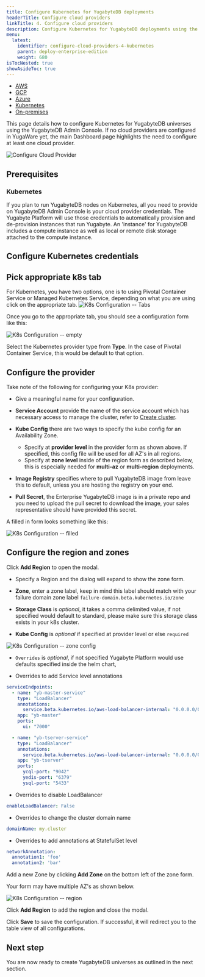 ```yaml
---
title: Configure Kubernetes for YugabyteDB deployments
headerTitle: Configure cloud providers
linkTitle: 4. Configure cloud providers
description: Configure Kubernetes for YugabyteDB deployments using the YugabyteDB Admin Console
menu:
  latest:
    identifier: configure-cloud-providers-4-kubernetes
    parent: deploy-enterprise-edition
    weight: 680
isTocNested: true
showAsideToc: true
---
```


<ul class="nav nav-tabs-alt nav-tabs-yb">

  <li >
    <a href="/latest/deploy/enterprise-edition/configure-cloud-providers/aws" class="nav-link">
      <i class="fab fa-aws"></i>
      AWS
    </a>
  </li>

  <li >
    <a href="/latest/deploy/enterprise-edition/configure-cloud-providers/gcp" class="nav-link">
      <i class="fab fa-google" aria-hidden="true"></i>
      GCP
    </a>
  </li>

  <li >
    <a href="/latest/deploy/enterprise-edition/configure-cloud-providers/azure" class="nav-link">
      <i class="icon-azure" aria-hidden="true"></i>
      Azure
    </a>
  </li>

  <li >
    <a href="/latest/deploy/enterprise-edition/configure-cloud-providers/kubernetes" class="nav-link active">
      <i class="fas fa-cubes" aria-hidden="true"></i>
      Kubernetes
    </a>
  </li>

  <li >
    <a href="/latest/deploy/enterprise-edition/configure-cloud-providers/onprem" class="nav-link">
      <i class="fas fa-building"></i>
      On-premises
    </a>
  </li>

</ul>

This page details how to configure Kubernetes for YugabyteDB universes using the YugabyteDB Admin Console. If no cloud providers are configured in YugaWare yet, the main Dashboard page highlights the need to configure at least one cloud provider.

![Configure Cloud Provider](/images/ee/configure-cloud-provider.png)

## Prerequisites

### Kubernetes

If you plan to run YugabyteDB nodes on Kubernetes, all you need to provide on YugabyteDB Admin Console is your cloud provider credentials. The Yugabyte Platform will use those credentials to automatically provision and de-provision instances that run Yugabyte. An 'instance' for YugabyteDB includes a compute instance as well as local or remote disk storage attached to the compute instance.

## Configure Kubernetes credentials

## Pick appropriate k8s tab

For Kubernetes, you have two options, one is to using Pivotal Container Service or Managed Kubernetes Service, depending on what you are using click on the appropriate tab.
<img title="K8s Configuration -- Tabs" alt="K8s Configuration -- Tabs" class="expandable-image" src="/images/ee/k8s-setup/k8s-provider-tabs.png" />

Once you go to the appropriate tab, you should see a configuration form like this:

<img title="K8s Configuration -- empty" alt="K8s Configuration -- empty" class="expandable-image" src="/images/ee/k8s-setup/k8s-configure-empty.png" />

Select the Kubernetes provider type from **Type**. In the case of Pivotal Container Service, this would be default to that option.

## Configure the provider

Take note of the following for configuring your K8s provider:

- Give a meaningful name for your configuration.

- **Service Account** provide the name of the service account which has necessary access to manage
the cluster, refer to [Create cluster](../../../kubernetes/single-zone/oss/helm-chart/#create-cluster).

- **Kube Config** there are two ways to specify the kube config for an Availability Zone.
  - Specify at **provider level** in the provider form as shown above. If specified, this config file will be used for all AZ's in all regions.
  - Specify at **zone level** inside of the region form as described below, this is especially needed for **multi-az** or **multi-region** deployments.

- **Image Registry** specifies where to pull YugabyteDB image from leave this to default, unless you are hosting the registry on your end.

- **Pull Secret**, the Enterprise YugabyteDB image is in a private repo and you need to upload the pull secret to download the image, your sales representative should have provided this secret.

A filled in form looks something like this:

<img title="K8s Configuration -- filled" alt="K8s Configuration -- filled" class="expandable-image" src="/images/ee/k8s-setup/k8s-configure-filled.png" />

## Configure the region and zones

Click **Add Region** to open the modal.

- Specify a Region and the dialog will expand to show the zone form.

- **Zone**, enter a zone label, keep in mind this label should match with your failure domain zone label `failure-domain.beta.kubernetes.io/zone`

- **Storage Class** is *optional*, it takes a comma delimited value, if not specified would default to standard, please make sure this storage class exists in your k8s cluster.

- **Kube Config** is *optional* if specified at provider level or else `required`

<img title="K8s Configuration -- zone config" alt="K8s Configuration -- zone config" class="expandable-image" src="/images/ee/k8s-setup/k8s-az-kubeconfig.png" />

- `Overrides` is *optional*, if not specified Yugabyte Platform would use defaults specified inside the helm chart,

- Overrides to add Service level annotations

```yml
serviceEndpoints:
  - name: "yb-master-service"
    type: "LoadBalancer"
    annotations:
      service.beta.kubernetes.io/aws-load-balancer-internal: "0.0.0.0/0"
    app: "yb-master"
    ports:
      ui: "7000"

  - name: "yb-tserver-service"
    type: "LoadBalancer"
    annotations:
      service.beta.kubernetes.io/aws-load-balancer-internal: "0.0.0.0/0"
    app: "yb-tserver"
    ports:
      ycql-port: "9042"
      yedis-port: "6379"
      ysql-port: "5433"
```

- Overrides to disable LoadBalancer

```yml
enableLoadBalancer: False
```

- Overrides to change the cluster domain name

```yml
domainName: my.cluster
```

- Overrides to add annotations at StatefulSet level

```yml
networkAnnotation:
  annotation1: 'foo'
  annotation2: 'bar'
```

Add a new Zone by clicking **Add Zone** on the bottom left of the zone form.

Your form may have multiple AZ's as shown below.

<img title="K8s Configuration -- region" alt="K8s Configuration -- region" class="expandable-image" src="/images/ee/k8s-setup/k8s-add-region-flow.png" />

Click **Add Region** to add the region and close the modal.

Click **Save** to save the configuration. If successful, it will redirect you to the table view of all configurations.

## Next step

You are now ready to create YugabyteDB universes as outlined in the next section.
